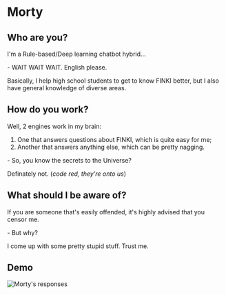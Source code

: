 Morty
===

Who are you?
---  

I'm a Rule-based/Deep learning chatbot hybrid...  

\- WAIT WAIT WAIT. English please.  

Basically, I help high school students to get to know FINKI better, but I also have general knowledge of diverse areas.  

How do you work?
---  

Well, 2 engines work in my brain:
1. One that answers questions about FINKI, which is quite easy for me;
2. Another that answers anything else, which can be pretty nagging.  

\- So, you know the secrets to the Universe?  

Definately not. (*code red, they're onto us*)  

What should I be aware of?
---  

If you are someone that's easily offended, it's highly advised that you censor me.  

\- But why?  

I come up with some pretty stupid stuff. Trust me.  

Demo
---  

![Morty's responses](https://i.imgur.com/LGbPt0L.png)
